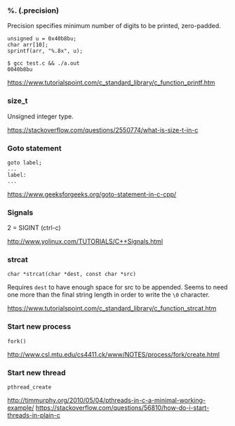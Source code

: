 ### %. (.precision)

Precision specifies minimum number of digits to be printed, zero-padded.

```
unsigned u = 0x40b8bu;
char arr[10];
sprintf(arr, "%.8x", u);
```

```
$ gcc test.c && ./a.out
0040b8bu
```

https://www.tutorialspoint.com/c_standard_library/c_function_printf.htm


### size_t

Unsigned integer type.

https://stackoverflow.com/questions/2550774/what-is-size-t-in-c


### Goto statement

```
goto label;
...
label:
...
```

https://www.geeksforgeeks.org/goto-statement-in-c-cpp/


### Signals

2 = SIGINT (ctrl-c)

http://www.yolinux.com/TUTORIALS/C++Signals.html


### strcat

```
char *strcat(char *dest, const char *src)
```

Requires `dest` to have enough space for src to be appended. Seems to need one more than the final string length in order to write the `\0` character.

https://www.tutorialspoint.com/c_standard_library/c_function_strcat.htm


### Start new process

`fork()`

http://www.csl.mtu.edu/cs4411.ck/www/NOTES/process/fork/create.html


### Start new thread

`pthread_create`

http://timmurphy.org/2010/05/04/pthreads-in-c-a-minimal-working-example/
https://stackoverflow.com/questions/56810/how-do-i-start-threads-in-plain-c